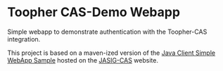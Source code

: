 Toopher CAS-Demo Webapp
=======================

Simple webapp to demonstrate authentication with the Toopher-CAS integration.

This project is based on a maven-ized version of the [Java Client Simple WebApp Sample](https://wiki.jasig.org/display/CASC/JA-SIG+Java+Client+Simple+WebApp+Sample) hosted on the [JASIG-CAS](http://www.jasig.org/cas) website.
